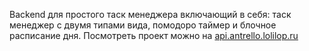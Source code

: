 Backend для простого таск менеджера включающий в себя: таск менеджер с двумя типами вида, помодоро таймер и блочное расписание дня. Посмотреть проект можно на [api.antrello.lolilop.ru](https://api.antrello.lolilop.ru/swagger/index.html)
